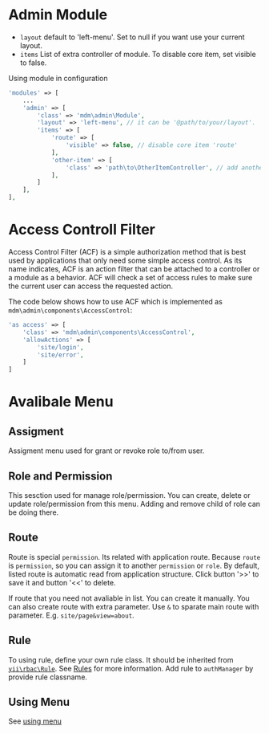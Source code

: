 Admin Module
============
- `layout` default to 'left-menu'. Set to null if you want use your current layout.
- `items` List of extra controller of module. To disable core item, set visible to false.

Using module in configuration
```php
'modules' => [
    ...
	'admin' => [
		'class' => 'mdm\admin\Module',
        'layout' => 'left-menu', // it can be '@path/to/your/layout'.
        'items' => [
			'route' => [
				'visible' => false, // disable core item 'route'
			],
			'other-item' => [
				'class' => 'path\to\OtherItemController', // add another item
			],
        ]
	],
],

```

Access Controll Filter
======================
Access Control Filter (ACF) is a simple authorization method that is best used by applications that only need some simple access control. 
As its name indicates, ACF is an action filter that can be attached to a controller or a module as a behavior. 
ACF will check a set of access rules to make sure the current user can access the requested action.

The code below shows how to use ACF which is implemented as `mdm\admin\components\AccessControl`:
```php
'as access' => [
    'class' => 'mdm\admin\components\AccessControl',
    'allowActions' => [
        'site/login', 
        'site/error',
    ]
]
```

Avalibale Menu
==============
Assigment
---------
Assigment menu used for grant or revoke role to/from user.

Role and Permission
-------------------
This sesction used for manage role/permission. You can create, delete or update role/permission from this menu.
Adding and remove child of role can be doing there.

Route
-----
Route is special `permission`. Its related with application route. Because `route` is `permission`, 
so you can assign it to another `permission` or `role`. 
By default, listed route is automatic read from application structure.
Click button '>>' to save it and button '<<' to delete.

If route that you need not avaliable in list. You can create it manually. You can also create route
with extra parameter. Use `&` to sparate main route with parameter. E.g. `site/page&view=about`.

Rule
----
To using rule, define your own rule class. It should be inherited from 
[`yii\rbac\Rule`](http://www.yiiframework.com/doc-2.0/yii-rbac-rule.html).
See [Rules](http://www.yiiframework.com/doc-2.0/guide-authorization.html#using-rules) for more information.
Add rule to `authManager` by provide rule classname.

Using Menu
----------
See [using menu](using-menu.md)
